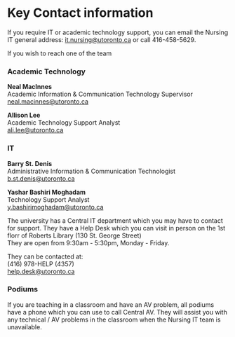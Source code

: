 # Key Contact information

If you require IT or academic technology support, you can email the Nursing IT general address: it.nursing@utoronto.ca or call 416-458-5629.

If you wish to reach one of the team

### Academic Technology

**Neal MacInnes<br>**
Academic Information & Communication Technology Supervisor<br>
 <neal.macinnes@utoronto.ca>

**Allison Lee<br>**
Academic Technology Support Analyst<br>
 <ali.lee@utoronto.ca>

### IT

**Barry St. Denis<br>**
Administrative Information & Communication Technologist<br>
 <b.st.denis@utoronto.ca>

**Yashar Bashiri Moghadam**<br>
Technology Support Analyst<br>
 <y.bashirimoghadam@utoronto.ca>

The university has a Central IT department which you may have to contact for support. They have a Help Desk which you can visit in person on the 1st florr of Roberts Library (130 St. George Street)<br> They are open from 9:30am - 5:30pm, Monday - Friday.

They can be contacted at:<br>
(416) 978-HELP (4357)<br>
 <help.desk@utoronto.ca>


### Podiums
If you are teaching in a classroom and have an AV problem, all podiums have a phone which you can use to call Central AV. They will assist you with any technical / AV problems in the classroom when the Nursing IT team is unavailable.
